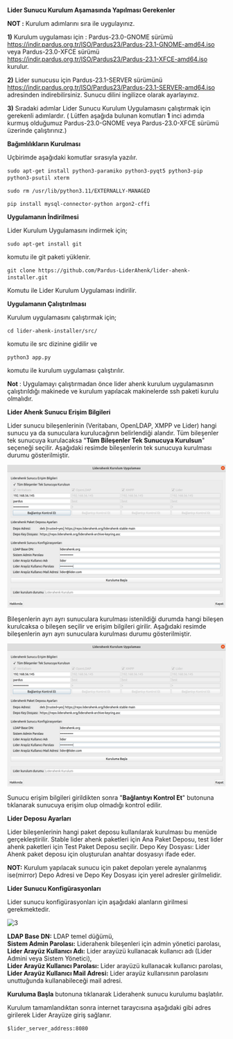 
**Lider Sunucu Kurulum Aşamasında Yapılması Gerekenler**

**NOT :**  Kurulum adımlarını sıra ile uygulayınız. 

**1)**  Kurulum uygulaması için : Pardus-23.0-GNOME sürümü  https://indir.pardus.org.tr/ISO/Pardus23/Pardus-23.1-GNOME-amd64.iso veya Pardus-23.0-XFCE sürümü https://indir.pardus.org.tr/ISO/Pardus23/Pardus-23.1-XFCE-amd64.iso kurulur.

**2)** Lider sunucusu için Pardus-23.1-SERVER sürümünü https://indir.pardus.org.tr/ISO/Pardus23/Pardus-23.1-SERVER-amd64.iso adresinden indirebilirsiniz. Sunucu dilini ingilizce olarak ayarlayınız. 

**3)** Sıradaki adımlar Lider Sunucu Kurulum Uygulamasını çalıştırmak için gerekenli adımlardır. ( Lütfen aşağıda bulunan komutları **1** inci adımda kurmuş olduğumuz Pardus-23.0-GNOME veya Pardus-23.0-XFCE sürümü üzerinde çalıştırınız.)

**Bağımlılıkların Kurulması**


Uçbirimde aşağıdaki komutlar sırasıyla yazılır.

````
sudo apt-get install python3-paramiko python3-pyqt5 python3-pip python3-psutil xterm 
````

````
sudo rm /usr/lib/python3.11/EXTERNALLY-MANAGED
````

````
pip install mysql-connector-python argon2-cffi
````

**Uygulamanın İndirilmesi**

Lider Kurulum Uygulamasını indirmek için;

````
sudo apt-get install git
````

komutu ile git paketi yüklenir.

````
git clone https://github.com/Pardus-LiderAhenk/lider-ahenk-installer.git
````

Komutu ile Lider Kurulum Uygulaması indirilir.

**Uygulamanın Çalıştırılması**

Kurulum uygulamasını çalıştırmak için;

````
cd lider-ahenk-installer/src/
````

komutu ile src dizinine gidilir ve

````
python3 app.py
````

komutu ile kurulum uygulaması çalıştırılır.

**Not** : Uygulamayı çalıştırmadan önce lider ahenk kurulum uygulamasının çalıştırıldığı makinede ve  kurulum yapılacak makinelerde ssh paketi kurulu olmalıdır.

**Lider Ahenk Sunucu Erişim Bilgileri**

Lider sunucu bileşenlerinin (Veritabanı, OpenLDAP, XMPP ve Lider) hangi sunucu ya da sunuculara kurulucağının belirlendiği alandır. Tüm bileşenler tek sunucuya kurulacaksa "**Tüm Bileşenler Tek Sunucuya Kurulsun**" seçeneği seçilir. 
Aşağıdaki resimde bileşenlerin tek sunucuya kurulması durumu gösterilmiştir.

![1](./images/inst3.1.png)

Bileşenlerin ayrı ayrı sunuculara kurulması istenildiği durumda hangi bileşen kurulcaksa o bileşen seçilir ve erişim bilgileri girilir.
Aşağıdaki resimde bileşenlerin ayrı ayrı sunuculara kurulması durumu gösterilmiştir.

![2](./images/inst3.1.png)

Sunucu erişim bilgileri girildikten sonra "**Bağlantıyı Kontrol Et**" butonuna tıklanarak sunucuya erişim olup olmadığı kontrol edilir.

**Lider Deposu Ayarları**

Lider bileşenlerinin hangi paket deposu kullanılarak kurulması bu menüde gerçekleştirilir. Stable lider ahenk paketleri için Ana Paket Deposu, test lider ahenk paketleri için Test Paket Deposu seçilir.
Depo Key Dosyası: Lider Ahenk paket deposu için oluşturulan anahtar dosyasıyı ifade eder.

**NOT:** Kurulum yapılacak sunucu için paket depoları yerele aynalanmış ise(mirror) Depo Adresi ve Depo Key Dosyası için yerel adresler girilmelidir.
 
**Lider Sunucu Konfigürasyonları**

Lider sunucu konfigürasyonları için aşağıdaki alanların girilmesi gerekmektedir.

![3](./images/3.png)

**LDAP Base DN:** LDAP temel düğümü,<br>
**Sistem Admin Parolası:** Liderahenk bileşenleri için admin yönetici parolası,<br>
**Lider Arayüz Kullanıcı Adı:** Lider arayüzü kullanacak kullanıcı adı (Lider Admini veya Sistem Yönetici), <br>
**Lider Arayüz Kullanıcı Parolası:** Lider arayüzü kullanacak kullanıcı parolası, <br>
**Lider Arayüz Kullanıcı Mail Adresi:** Lider arayüz kullanısının parolasını unuttuğunda kullanabileceği mail adresi.


**Kuruluma Başla** butonuna tıklanarak Liderahenk sunucu kurulumu başlatılır. 

Kurulum tamamlandıktan sonra internet taraycısına
aşağıdaki gibi adres girilerek Lider Arayüze giriş sağlanır.

````
$lider_server_address:8080
````


<link href=/lider2.0/assets/style.css rel=stylesheet></link>

